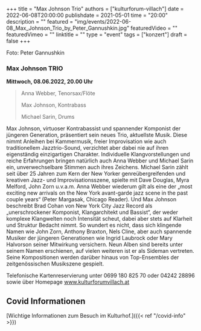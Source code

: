 +++
title = "Max Johnson Trio"
authors = ["kulturforum-villach"]
date = 2022-06-08T20:00:00
publishdate = 2021-05-01
time = "20:00"
description = ""
featured = "img/events/2022-06-08_Max_Johnson_Trio_by_Peter_Gannushkin.jpg"
featuredVideo = ""
featuredVimeo = ""
linktitle = ""
type = "event"
tags = ["konzert"]
draft = false
+++

Foto: Peter Gannushkin

### Max Johnson TRIO

**Mittwoch, 08.06.2022, 20.00 Uhr**


>Anna Webber, Tenorsax/Flöte
>
>Max Johnson, Kontrabass
>
>Michael Sarin, Drums 

Max Johnson, virtuoser Kontrabassist und spannender Komponist der jüngeren Generation, präsentiert sein neues Trio, aktuellste Musik. Diese nimmt Anleihen bei Kammermusik, freier Improvisation wie auch traditionellem Jazztrio-Sound, verzichtet aber dabei nie auf ihren eigenständig einzigartigen Charakter. Individuelle Klangvorstellungen und reiche Erfahrungen bringen natürlich auch Anna Webber und Michael Sarin ein, unverwechselbare Stimmen auch ihres Zeichens.
Michael Sarin zählt seit über 25 Jahren zum Kern der New Yorker genreübergreifenden und kreativen Jazz- und Improvisationsszene, spielte mit Dave Douglas, Myra Melford, John Zorn u.v.a.m. 
Anna Webber wiederum gilt als eine der „most exciting new arrivals on the New York avant-garde jazz scene in the past couple years“ (Peter Margasak, Chicago Reader). Und Max Johnson beschreibt Brad Cohan von New York City Jazz Record als „unerschrockener Komponist, Klangarchitekt und Bassist“, der weder komplexe Klangwelten noch Intensität scheut, dabei aber stets auf Klarheit und Struktur Bedacht nimmt. So wundert es nicht, dass sich klingende Namen wie John Zorn, Anthony Braxton, Nels Cline, aber auch spannende Musiker der jüngeren Generationen wie Ingrid Laubrock oder Mary Halvorson seiner Mitwirkung versichern. Neun Alben sind bereits unter seinem Namen erschienen, auf vielen weiteren ist er als Sideman vertreten. Seine Kompositionen werden darüber hinaus von Top-Ensembles der zeitgenössischen Musikszene gespielt. 


Telefonische Kartenreservierung unter 0699 180 825 70 oder 04242 28896  sowie über Homepage www.kulturforumvillach.at                             


## Covid Informationen

[Wichtige Informationen zum Besuch im Kulturhof.]({{< ref "/covid-info" >}})

